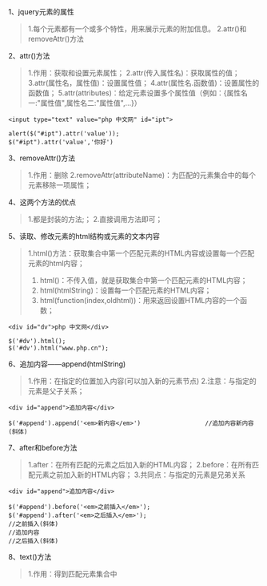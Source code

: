 1、jquery元素的属性
> 1.每个元素都有一个或多个特性，用来展示元素的附加信息。
> 2.attr()和removeAttr()方法

2、attr()方法
> 1.作用：获取和设置元素属性；
> 2.attr(传入属性名)：获取属性的值；
> 3.attr(属性名，属性值)：设置属性值；
> 4.attr(属性名.函数值)：设置属性的函数值；
> 5.attr(attributes)：给定元素设置多个属性值（例如：{属性名一:"属性值",属性名二:"属性值",...}）
```
<input type="text" value="php 中文网" id="ipt">

alert($("#ipt").attr('value'));
$("#ipt").attr('value','你好')
```

3、removeAttr()方法
> 1.作用：删除
> 2.removeAttr(attributeName)：为匹配的元素集合中的每个元素移除一项属性；

4、这两个方法的优点
> 1.都是封装的方法;；
> 2.直接调用方法即可；

5、读取、修改元素的html结构或元素的文本内容
> 1.html()方法：获取集合中第一个匹配元素的HTML内容或设置每一个匹配元素的html内容；
> 1. html()：不传入值，就是获取集合中第一个匹配元素的HTML内容；
> 2. html(htmlString)：设置每一个匹配元素的HTML内容；
> 3. html(function(index,oldhtml))：用来返回设置HTML内容的一个函数；
```
<div id="dv">php 中文网</div>

$('#dv').html();
$('#dv').html("www.php.cn");
```

6、追加内容——append(htmlString)
> 1.作用：在指定的位置加入内容(可以加入新的元素节点)
> 2.注意：与指定的元素是父子关系；
```
<div id="append">追加内容</div>

$('#append').append('<em>新内容</em>')                  //追加内容新内容(斜体)
```

7、after和before方法
> 1.after：在所有匹配的元素之后加入新的HTML内容；
> 2.before：在所有匹配元素之前加入新的HTML内容；
> 3.共同点：与指定的元素是兄弟关系
```
<div id="append">追加内容</div>

$('#append').before('<em>之前插入</em>');
$('#append').after('<em>之后插入</em>');
//之前插入(斜体)
//追加内容
//之后插入(斜体)
```

8、text()方法
> 1.作用：得到匹配元素集合中

